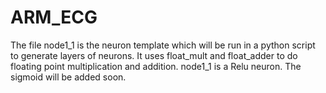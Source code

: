 # ARM_ECG
The file node1_1 is the neuron template which will be run in a python script to generate layers of neurons. It uses float_mult and float_adder to do floating point multiplication and addition. node1_1 is a Relu neuron. The sigmoid will be added soon.
